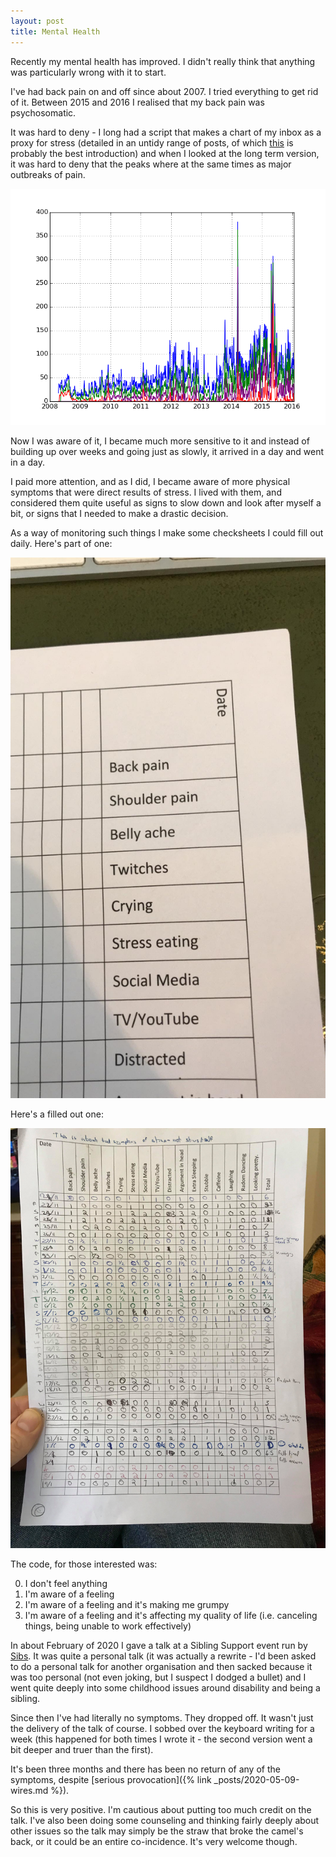 ```yaml
---
layout: post
title: Mental Health
---
```


Recently my mental health has improved. I didn't really think that anything was particularly wrong with it to start. 

I've had back pain on and off since about 2007. I tried everything to get rid of it. Between 2015 and 2016 I realised that my back pain was psychosomatic. 

It was hard to deny - I long had a script that makes a chart of my inbox as a proxy for stress (detailed in an untidy range of posts, of which [this](http://joereddington.com/1310/2013/11/18/some-details-on-stress-graphs-almost-and-faq/) is probably the best introduction) and when I looked at the long term version, it was hard to deny that the peaks where at the same times as major outbreaks of pain. 


<IMG SRC="/assets/images/2020-05-20-resultsAll.png">

Now I was aware of it, I became much more sensitive to it and instead of building up over weeks and going just as slowly, it arrived in a day and went in a day. 

I paid more attention, and as I did, I became aware of more physical symptoms that were direct results of stress.   I lived with them, and considered them quite useful as signs to slow down and look after myself a bit, or signs that I needed to make a drastic decision. 

As a way of monitoring such things I make some checksheets I could fill out daily. Here's part of one: 

<IMG SRC="/assets/images/2020-05-20-checklist.jpg">

Here's a filled out one: 

<IMG SRC="/assets/images/2020-05-20-checklistfull.jpg">

The code, for those interested was: 

0. I don't feel anything 
1. I'm aware of a feeling 
2. I'm aware of a feeling and it's making me grumpy 
3. I'm aware of a feeling and it's affecting my quality of life (i.e. canceling things, being unable to work effectively) 

In about February of 2020 I gave a talk at a Sibling Support event run by [Sibs](https://www.sibs.org.uk/). It was quite a personal talk (it was actually a rewrite - I'd been asked to do a personal talk for another organisation and then sacked because it was too personal (not even joking, but I suspect I dodged a bullet) and I went quite deeply into some childhood issues around disability and being a sibling. 

Since then I've had literally no symptoms. They dropped off.  It wasn't just the delivery of the talk of course.  I sobbed over the keyboard writing for a week (this happened for both times I wrote it - the second version went a bit deeper and truer than the first). 

It's been three months and there has been no return of any of the symptoms, despite [serious provocation]({% link _posts/2020-05-09-wires.md %}). 


So this is very positive. I'm cautious about putting too much credit on the talk. I've also been doing some counseling and thinking fairly deeply about other issues so the talk may simply be the straw that broke the camel's back, or it could be an entire co-incidence. It's very welcome though.  
 







